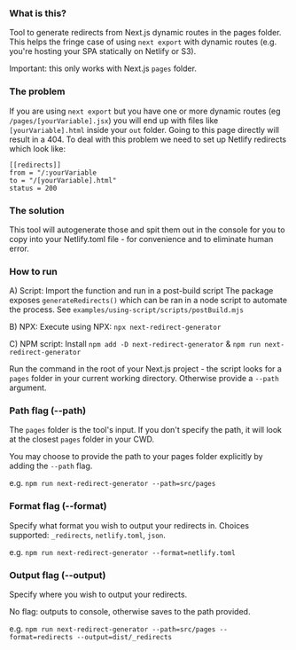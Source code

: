 ### What is this?
Tool to generate redirects from Next.js dynamic routes in the pages folder. 
This helps the fringe case of using `next export` with dynamic routes (e.g. you're hosting your SPA statically on Netlify or S3).

Important: this only works with Next.js `pages` folder.

### The problem 
If you are using `next export` but you have one or more dynamic routes (eg `/pages/[yourVariable].jsx`) you will end up with files like `[yourVariable].html` inside your `out` folder. Going to this page directly will result in a 404. To deal with this problem we need to set up Netlify redirects which look like:
```
[[redirects]]
from = "/:yourVariable
to = "/[yourVariable].html"
status = 200
```

### The solution
This tool will autogenerate those and spit them out in the console for you to copy into your Netlify.toml file - for convenience and to eliminate human error.

### How to run
A) Script: Import the function and run in a post-build script
The package exposes `generateRedirects()` which can be ran in a node script to automate the process.
See `examples/using-script/scripts/postBuild.mjs`

B) NPX: Execute using NPX: `npx next-redirect-generator`

C) NPM script: Install `npm add -D next-redirect-generator` &
`npm run next-redirect-generator`

Run the command in the root of your Next.js project - the script looks for a `pages` folder in your current working directory. Otherwise provide a `--path` argument.

### Path flag (--path)
The `pages` folder is the tool's input.
If you don't specify the path, it will look at the closest `pages` folder in your CWD.

You may choose to provide the path to your pages folder explicitly by adding the `--path` flag.

e.g. `npm run next-redirect-generator --path=src/pages`

### Format flag (--format)
Specify what format you wish to output your redirects in.
Choices supported: `_redirects`, `netlify.toml`, `json`.

e.g. `npm run next-redirect-generator --format=netlify.toml`

### Output flag (--output)
Specify where you wish to output your redirects.

No flag: outputs to console, otherwise saves to the path provided.

e.g. `npm run next-redirect-generator --path=src/pages --format=redirects --output=dist/_redirects`
